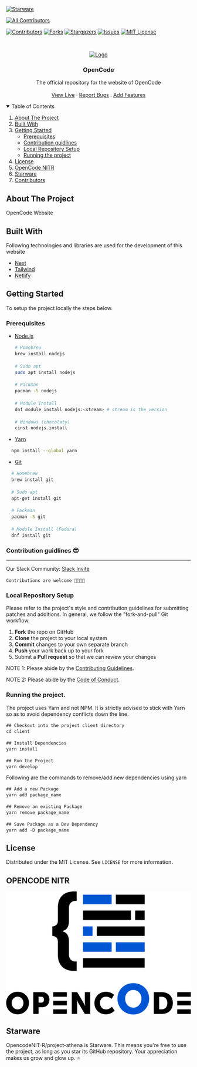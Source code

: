 [![Starware](https://img.shields.io/badge/Starware-⭐-black?labelColor=f9b00d)](https://github.com/zepfietje/starware)

<!-- ALL-CONTRIBUTORS-BADGE:START - Do not remove or modify this section -->

[![All Contributors](https://img.shields.io/badge/all_contributors-12-orange.svg?style=flat-square)](#contributors-)

<!-- ALL-CONTRIBUTORS-BADGE:END -->

[![Contributors][contributors-shield]][contributors-url]
[![Forks][forks-shield]][forks-url]
[![Stargazers][stars-shield]][stars-url]
[![Issues][issues-shield]][issues-url]
[![MIT License][license-shield]][license-url]

<br />
<p align="center">
  <a href="https://github.com/OpencodeNIT-R/project-athena">
    <img src="images/logo.png" alt="Logo" width="130">
  </a>

  <h3 align="center">OpenCode</h3>

  <p align="center">
    The official repository for the website of OpenCode    <br />
    <br />
    <a href="#">View Live</a>
    ·
    <a href="https://github.com/OpencodeNIT-R/project-athena/issues">Report Bugs</a>
    .
    <a href="https://github.com/OpencodeNIT-R/project-athena/issues">Add Features</a>
  </p>
</p>

<!-- TABLE OF CONTENTS -->
<details open="open">
  <summary>Table of Contents</summary>
  <ol>
    <li>
      <a href="#about-the-project">About The Project</a>
      <ul>
      </ul>
        <li><a href="#built-with">Built With</a></li>
    </li>
    <li>
      <a href="#getting-started">Getting Started</a>
      <ul>
        <li><a href="#prerequisites">Prerequisites</a></li>
        <li><a href="#contribution-guidlines">Contribution guidlines</a></li>
        <li><a href="#local-repository-setup">Local Repository Setup</a></li>
        <li><a href="#running-the-project">Running the project</a></li>
      </ul>
    </li>
    <li><a href="#license">License</a></li>
    <li><a href="#OPENCODE NITR">OpenCode NITR</a></li>
    <li><a href="#starware">Starware</a></li>
    <li><a href="#contributors">Contributors</a></li>
  </ol>
</details>

## About The Project

OpenCode Website

## Built With

Following technologies and libraries are used for the development of this website

- [Next]()
- [Tailwind]()
- [Netlify]()

## Getting Started

To setup the project locally the steps below.

### Prerequisites

- [Node.js](https://nodejs.org/en/download/)

  ```sh
  # Homebrew
  brew install nodejs

  # Sudo apt
  sudo apt install nodejs

  # Packman
  pacman -S nodejs

  # Module Install
  dnf module install nodejs:<stream> # stream is the version

  # Windows (chocolaty)
  cinst nodejs.install

  ```

- [Yarn](https://classic.yarnpkg.com/en/docs/install/)

```sh
  npm install --global yarn
```

- [Git](https://git-scm.com/downloads)

```sh
  # Homebrew
  brew install git

  # Sudo apt
  apt-get install git

  # Packman
  pacman -S git

  # Module Install (Fedora)
  dnf install git

```

### Contribution guidlines 😎

---

Our Slack Community: [Slack Invite](http://bit.ly/NITRDevs) <br>

`Contributions are welcome 🙌🏻🙌🏻`

### Local Repository Setup

Please refer to the project's style and contribution guidelines for submitting patches and additions. In general, we follow the "fork-and-pull" Git workflow.

1.  **Fork** the repo on GitHub
2.  **Clone** the project to your local system
3.  **Commit** changes to your own separate branch
4.  **Push** your work back up to your fork
5.  Submit a **Pull request** so that we can review your changes

NOTE 1: Please abide by the [Contributing Guidelines](https://github.com/OpencodeNIT-R/project-athena/blob/master/CONTRIBUTING.md).

NOTE 2: Please abide by the [Code of Conduct](https://github.com/OpencodeNIT-R/project-athena/blob/master/CODE_OF_CONDUCT.md).

### Running the project.

The project uses Yarn and not NPM. It is strictly advised to stick with Yarn so as to avoid dependency conflicts down the line.

```
## Checkout into the project client directory
cd client

## Install Dependencies
yarn install

## Run the Project
yarn develop

```

Following are the commands to remove/add new dependencies using yarn

```
## Add a new Package
yarn add package_name

## Remove an existing Package
yarn remove package_name

## Save Package as a Dev Dependency
yarn add -D package_name
```

## License

Distributed under the MIT License. See `LICENSE` for more information.

## OPENCODE NITR

[![Opencode NITR][opencode-nitr]]()

## Starware

OpencodeNIT-R/project-athena is Starware.
This means you're free to use the project, as long as you star its GitHub repository.
Your appreciation makes us grow and glow up. ⭐

<!-- MARKDOWN LINKS & IMAGES -->
<!-- https://www.markdownguide.org/basic-syntax/#reference-style-links -->

[contributors-shield]: https://img.shields.io/github/contributors/OpencodeNIT-R/project-athena?style=for-the-badge
[contributors-url]: https://github.com/OpencodeNIT-R/project-athena/graphs/contributors
[forks-shield]: https://img.shields.io/github/forks/OpencodeNIT-R/project-athena?style=for-the-badge
[forks-url]: https://github.com/OpencodeNIT-R/project-athena/network/members
[stars-shield]: https://img.shields.io/github/stars/OpencodeNIT-R/project-athena?style=for-the-badge
[stars-url]: https://github.com/OpencodeNIT-R/project-athena/stargazers
[issues-shield]: https://img.shields.io/github/issues/OpencodeNIT-R/project-athena?style=for-the-badge
[issues-url]: https://github.com/OpencodeNIT-R/project-athena/issues
[license-shield]: https://img.shields.io/github/license/OpencodeNIT-R/project-athena?style=for-the-badge
[license-url]: https://github.com/OpencodeNIT-R/project-athena/LICENSE
[Opencode-nitr]: images/logo_plus_wordmark_black.png
